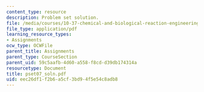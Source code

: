 ```yaml
---
content_type: resource
description: Problem set solution.
file: /media/courses/10-37-chemical-and-biological-reaction-engineering-spring-2007/eec26df1f2b6a5cf3bd94f5e54c8adb8_pset07_soln.pdf
file_type: application/pdf
learning_resource_types:
- Assignments
ocw_type: OCWFile
parent_title: Assignments
parent_type: CourseSection
parent_uid: 59c5aafb-4d60-a558-f8cd-d39db174314a
resourcetype: Document
title: pset07_soln.pdf
uid: eec26df1-f2b6-a5cf-3bd9-4f5e54c8adb8
---
```

